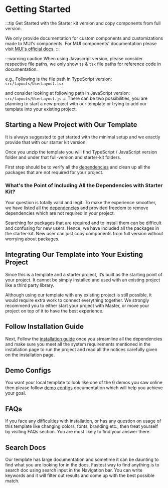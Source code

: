 # Getting Started

:::tip
Get Started with the Starter kit version and copy components from full version.

We only provide documentation for custom components and customizations made to MUI's components. For MUI components' documentation please visit [MUI's official docs](https://mui.com/).
:::

:::warning caution
When using Javascript version, please consider respective file paths, we only show `ts` & `tsx` file paths for reference code in documentation.

e.g., Following is the file path in TypeScript version: `src/layouts/UserLayout.tsx`

and consider looking at following path in JavaScript version: `src/layouts/UserLayout.js`
:::
There can be two possibilities, you are planning to start a new project with our template or trying to add our template into your existing project.


## Starting a New Project with Our Template

It is always suggested to get started with the minimal setup and we exactly provide that with our starter kit version.

Once you unzip the template you will find TypeScript / JavaScript version folder and under that full-version and starter-kit folders.

First step should be to verify all the [dependencies](/docs/guide/overview/dependencies) and clean up all the packages that are not required for your project.

### What's the Point of Including All the Dependencies with Starter Kit?

Your question is totally valid and legit. To make the experience smoother, we have listed all the [dependencies](/docs/guide/overview/dependencies) and provided freedom to remove dependencies which are not required in your project.

Searching for packages that are required and to install them can be difficult and confusing for new users. Hence, we have included all the packages in the starter-kit. New user can just copy components from full version without worrying about packages.

## Integrating Our Template into Your Existing Project

Since this is a template and a starter project, it’s built as the starting point of your project. It cannot be simply installed and used with an existing project like a third party library.

Although using our template with any existing project is still possible, it would require extra work to connect everything together. We strongly recommend you to either start your project with Master, or move your project on top of it to have the best experience.

## Follow Installation Guide

Next, Follow the [installation guide](/docs/guide/overview/installation) once you streamline all the dependencies and make sure you meet all the system requirements mentioned in the installation page to run the project and read all the notices carefully given on the installation page.

## Demo Configs

You want your local template to look like one of the 6 demos you saw online then please follow [demo configs](/docs/guide/overview/demo-configs) documentation which will help you achieve your goal.

## FAQs

If you face any difficulties with installation, or has any question on usage of this template like changing colors, fonts, branding etc., then treat yourself by visiting FAQs section. You are most likely to find your answer there.

## Search Docs

Our template has large documentation and sometime it can be daunting to find what you are looking for in the docs. Fastest way to find anything is to search doc using search input in the Navigation bar. You can write keywords and it will filter out results and come up with the best possible match.


